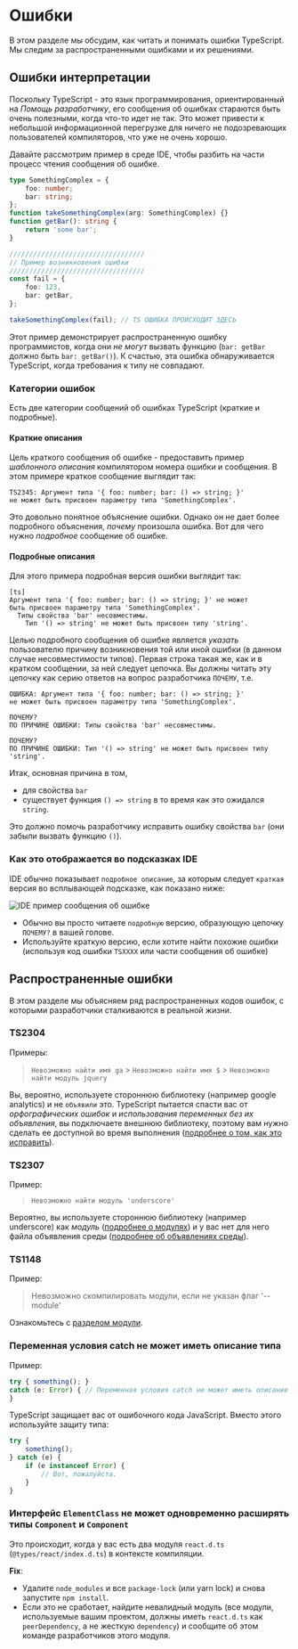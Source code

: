 # Ошибки

В этом разделе мы обсудим, как читать и понимать ошибки TypeScript. Мы следим за распространенными ошибками и их решениями.

## Ошибки интерпретации

Поскольку TypeScript - это язык программирования, ориентированный на _Помощь разработчику_, его сообщения об ошибках стараются быть очень полезными, когда что-то идет не так. Это может привести к небольшой информационной перегрузке для ничего не подозревающих пользователей компиляторов, что уже не очень хорошо.

Давайте рассмотрим пример в среде IDE, чтобы разбить на части процесс чтения сообщения об ошибке.

```ts
type SomethingComplex = {
    foo: number;
    bar: string;
};
function takeSomethingComplex(arg: SomethingComplex) {}
function getBar(): string {
    return 'some bar';
}

//////////////////////////////////
// Пример возникновения ошибки
//////////////////////////////////
const fail = {
    foo: 123,
    bar: getBar,
};

takeSomethingComplex(fail); // TS ОШИБКА ПРОИСХОДИТ ЗДЕСЬ
```

Этот пример демонстрирует распространенную ошибку программистов, когда они _не могут_ вызвать функцию (`bar: getBar` должно быть `bar: getBar()`). К счастью, эта ошибка обнаруживается TypeScript, когда требования к типу не совпадают.

### Категории ошибок

Есть две категории сообщений об ошибках TypeScript (краткие и подробные).

#### Краткие описания

Цель краткого сообщения об ошибке - предоставить пример _шаблонного описания_ компилятором номера ошибки и сообщения. В этом примере краткое сообщение выглядит так:

```
TS2345: Аргумент типа '{ foo: number; bar: () => string; }'
не может быть присвоен параметру типа 'SomethingComplex'.
```

Это довольно понятное объяснение ошибки. Однако он не дает более подробного объяснения, _почему_ произошла ошибка. Вот для чего нужно _подробное_ сообщение об ошибке.

#### Подробные описания

Для этого примера подробная версия ошибки выглядит так:

```
[ts]
Аргумент типа '{ foo: number; bar: () => string; }' не может
быть присвоен параметру типа 'SomethingComplex'.
  Типы свойства 'bar' несовместимы.
    Тип '() => string' не может быть присвоен типу 'string'.
```

Целью подробного сообщения об ошибке является _указать_ пользователю причину возникновения той или иной ошибки (в данном случае несовместимости типов). Первая строка такая же, как и в кратком сообщении, за ней следует цепочка. Вы должны читать эту цепочку как серию ответов на вопрос разработчика `ПОЧЕМУ`, т.е.

```
ОШИБКА: Аргумент типа '{ foo: number; bar: () => string; }'
не может быть присвоен параметру типа 'SomethingComplex'.

ПОЧЕМУ?
ПО ПРИЧИНЕ ОШИБКИ: Типы свойства 'bar' несовместимы.

ПОЧЕМУ?
ПО ПРИЧИНЕ ОШИБКИ: Тип '() => string' не может быть присвоен типу 'string'.
```

Итак, основная причина в том,

-   для свойства `bar`
-   существует функция `() => string` в то время как это ожидался `string`.

Это должно помочь разработчику исправить ошибку свойства `bar` (они забыли вызвать функцию `()`).

### Как это отображается во подсказках IDE

IDE обычно показывает `подробное описание`, за которым следует `краткая` версия во всплывающей подсказке, как показано ниже:

![IDE пример сообщения об ошибке](https://raw.githubusercontent.com/basarat/typescript-book/master/images/errors/interpreting-errors/ide.png)

-   Обычно вы просто читаете `подробную` версию, образующую цепочку `ПОЧЕМУ?` в вашей голове.
-   Используйте краткую версию, если хотите найти похожие ошибки (используя код ошибки `TSXXXX` или части сообщения об ошибке)

## Распространенные ошибки

В этом разделе мы объясняем ряд распространенных кодов ошибок, с которыми разработчики сталкиваются в реальной жизни.

### TS2304

Примеры:

> `Невозможно найти имя ga` > `Невозможно найти имя $` > `Невозможно найти модуль jquery`

Вы, вероятно, используете стороннюю библиотеку (например google analytics) и не `объявили` это. TypeScript пытается спасти вас от _орфографических ошибок_ и _использования переменных без их объявления_, вы подключаете внешнюю библиотеку, поэтому вам нужно сделать ее доступной во время выполнения ([подробнее о том, как это исправить][ambient]).

### TS2307

Пример:

> `Невозможно найти модуль 'underscore'`

Вероятно, вы используете стороннюю библиотеку (например underscore) как _модуль_ ([подробнее о модулях][modules]) и у вас нет для него файла объявления среды ([подробнее об объявлениях среды][ambient]).

### TS1148

Пример:

> Невозможно скомпилировать модули, если не указан флаг '--module'

Ознакомьтесь с [разделом модули][modules].

### Переменная условия catch не может иметь описание типа

Пример:

```js
try { something(); }
catch (e: Error) { // Переменная условия catch не может иметь описание типа
}
```

TypeScript защищает вас от ошибочного кода JavaScript. Вместо этого используйте защиту типа:

```js
try {
    something();
} catch (e) {
    if (e instanceof Error) {
        // Вот, пожалуйста.
    }
}
```

### Интерфейс `ElementClass` не может одновременно расширять типы `Component` и `Component`

Это происходит, когда у вас есть два модуля `react.d.ts` (`@types/react/index.d.ts`) в контексте компиляции.

**Fix**:

-   Удалите `node_modules` и все `package-lock` (или yarn lock) и снова запустите `npm install`.
-   Если это не сработает, найдите невалидный модуль (все модули, используемые вашим проектом, должны иметь `react.d.ts` как `peerDependency`, а не жесткую `dependency`) и сообщите об этом команде разработчиков этого модуля.

[ambient]: types/ambient/d.ts.md
[modules]: project/modules.md
